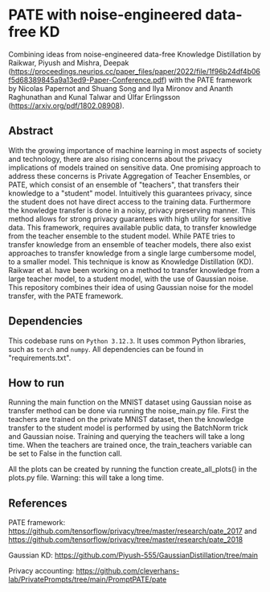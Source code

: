 # PATE with noise-engineered data-free KD

Combining ideas from noise-engineered data-free Knowledge Distillation by Raikwar, Piyush and Mishra, Deepak (https://proceedings.neurips.cc/paper_files/paper/2022/file/1f96b24df4b06f5d68389845a9a13ed9-Paper-Conference.pdf)  with the PATE framework by Nicolas Papernot and Shuang Song and Ilya Mironov and Ananth Raghunathan and Kunal Talwar and Úlfar Erlingsson (https://arxiv.org/pdf/1802.08908).

## Abstract 

With the growing importance of machine learning in most aspects of society and technology, there are also rising concerns about the privacy implications of models trained on sensitive data. One promising approach to address these concerns is Private Aggregation of Teacher Ensembles, or PATE, which consist of an ensemble of "teachers", that transfers their knowledge to a "student" model. Intuitively this guarantees privacy, since the student does not have direct access to the training data. Furthermore the knowledge transfer is done in a noisy, privacy preserving manner. This method allows for strong privacy guarantees with high utility for sensitive data. This framework, requires available public data, to transfer knowledge from the teacher ensemble to the student model. 
While PATE tries to transfer knowledge from an ensemble of teacher models, there also exist approaches to transfer knowledge from a single large cumbersome model, to a smaller model. This technique is know as Knowledge Distillation (KD). Raikwar et al. have been working on a method to transfer knowledge from a large teacher model, to a student model, with the use of Gaussian noise. This repository combines their idea of using Gaussian noise for the model transfer, with the PATE framework.

## Dependencies

This codebase runs on `Python 3.12.3`. It uses common Python libraries, such as `torch` and `numpy`. All dependencies can be found in "requirements.txt".

## How to run

Running the main function on the MNIST dataset using Gaussian noise as transfer method can be done via running the noise_main.py file. First the teachers are trained on the private MNIST dataset, then the knowledge transfer to the student model is performed by using the BatchNorm trick and Gaussian noise. Training and querying the teachers will take a long time. When the teachers are trained once, the train_teachers variable can be set to False in the function call. 

All the plots can be created by running the function create_all_plots() in the plots.py file. Warning: this will take a long time.

## References

PATE framework: https://github.com/tensorflow/privacy/tree/master/research/pate_2017 and https://github.com/tensorflow/privacy/tree/master/research/pate_2018

Gaussian KD: https://github.com/Piyush-555/GaussianDistillation/tree/main

Privacy accounting: https://github.com/cleverhans-lab/PrivatePrompts/tree/main/PromptPATE/pate